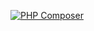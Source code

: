 [![PHP Composer](https://github.com/andyts93/brt-api-wrapper/actions/workflows/php.yml/badge.svg?branch=main)](https://github.com/andyts93/brt-api-wrapper/actions/workflows/php.yml)